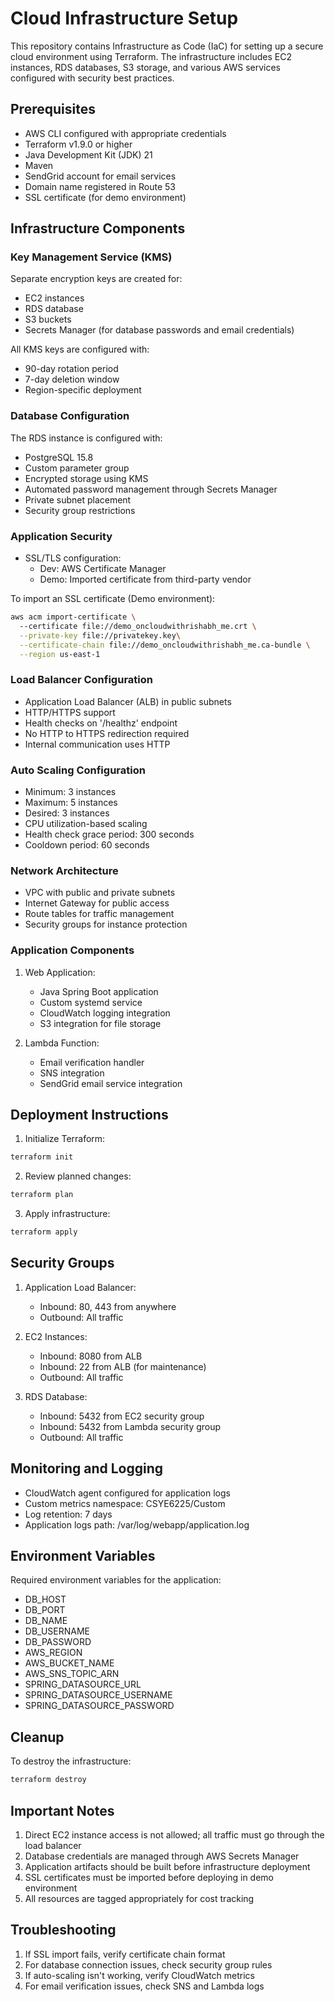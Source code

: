 # Cloud Infrastructure Setup

This repository contains Infrastructure as Code (IaC) for setting up a secure cloud environment using Terraform. The infrastructure includes EC2 instances, RDS databases, S3 storage, and various AWS services configured with security best practices.

## Prerequisites

- AWS CLI configured with appropriate credentials
- Terraform v1.9.0 or higher
- Java Development Kit (JDK) 21
- Maven
- SendGrid account for email services
- Domain name registered in Route 53
- SSL certificate (for demo environment)

## Infrastructure Components

### Key Management Service (KMS)

Separate encryption keys are created for:
- EC2 instances
- RDS database
- S3 buckets
- Secrets Manager (for database passwords and email credentials)

All KMS keys are configured with:
- 90-day rotation period
- 7-day deletion window
- Region-specific deployment

### Database Configuration

The RDS instance is configured with:
- PostgreSQL 15.8
- Custom parameter group
- Encrypted storage using KMS
- Automated password management through Secrets Manager
- Private subnet placement
- Security group restrictions

### Application Security

- SSL/TLS configuration:
    - Dev: AWS Certificate Manager
    - Demo: Imported certificate from third-party vendor

To import an SSL certificate (Demo environment):
```bash
aws acm import-certificate \ 
  --certificate file://demo_oncloudwithrishabh_me.crt \
  --private-key file://privatekey.key\
  --certificate-chain file://demo_oncloudwithrishabh_me.ca-bundle \
  --region us-east-1
```

### Load Balancer Configuration

- Application Load Balancer (ALB) in public subnets
- HTTP/HTTPS support
- Health checks on '/healthz' endpoint
- No HTTP to HTTPS redirection required
- Internal communication uses HTTP

### Auto Scaling Configuration

- Minimum: 3 instances
- Maximum: 5 instances
- Desired: 3 instances
- CPU utilization-based scaling
- Health check grace period: 300 seconds
- Cooldown period: 60 seconds

### Network Architecture

- VPC with public and private subnets
- Internet Gateway for public access
- Route tables for traffic management
- Security groups for instance protection

### Application Components

1. Web Application:
    - Java Spring Boot application
    - Custom systemd service
    - CloudWatch logging integration
    - S3 integration for file storage

2. Lambda Function:
    - Email verification handler
    - SNS integration
    - SendGrid email service integration

## Deployment Instructions

1. Initialize Terraform:
```bash
terraform init
```

2. Review planned changes:
```bash
terraform plan
```

3. Apply infrastructure:
```bash
terraform apply
```

## Security Groups

1. Application Load Balancer:
    - Inbound: 80, 443 from anywhere
    - Outbound: All traffic

2. EC2 Instances:
    - Inbound: 8080 from ALB
    - Inbound: 22 from ALB (for maintenance)
    - Outbound: All traffic

3. RDS Database:
    - Inbound: 5432 from EC2 security group
    - Inbound: 5432 from Lambda security group
    - Outbound: All traffic

## Monitoring and Logging

- CloudWatch agent configured for application logs
- Custom metrics namespace: CSYE6225/Custom
- Log retention: 7 days
- Application logs path: /var/log/webapp/application.log

## Environment Variables

Required environment variables for the application:
- DB_HOST
- DB_PORT
- DB_NAME
- DB_USERNAME
- DB_PASSWORD
- AWS_REGION
- AWS_BUCKET_NAME
- AWS_SNS_TOPIC_ARN
- SPRING_DATASOURCE_URL
- SPRING_DATASOURCE_USERNAME
- SPRING_DATASOURCE_PASSWORD

## Cleanup

To destroy the infrastructure:
```bash
terraform destroy
```

## Important Notes

1. Direct EC2 instance access is not allowed; all traffic must go through the load balancer
2. Database credentials are managed through AWS Secrets Manager
3. Application artifacts should be built before infrastructure deployment
4. SSL certificates must be imported before deploying in demo environment
5. All resources are tagged appropriately for cost tracking

## Troubleshooting

1. If SSL import fails, verify certificate chain format
2. For database connection issues, check security group rules
3. If auto-scaling isn't working, verify CloudWatch metrics
4. For email verification issues, check SNS and Lambda logs